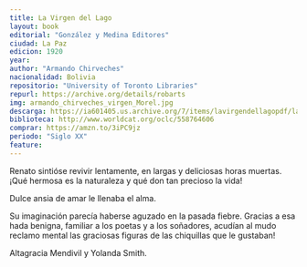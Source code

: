 ```yaml
---
title: La Virgen del Lago
layout: book
editorial: "González y Medina Editores"
ciudad: La Paz
edicion: 1920
year: 
author: "Armando Chirveches"
nacionalidad: Bolivia
repositorio: "University of Toronto Libraries"
repurl: https://archive.org/details/robarts
img: armando_chirveches_virgen_Morel.jpg
descarga: https://ia601405.us.archive.org/7/items/lavirgendellagopdf/lavirgendellagopdf.pdf
biblioteca: http://www.worldcat.org/oclc/558764606
comprar: https://amzn.to/3iPC9jz
periodo: "Siglo XX"
feature: 
---
```

 

Renato sintióse revivir lentamente, en largas y deliciosas horas muertas. ¡Qué hermosa es la naturaleza y qué don tan precioso la vida! 
		
Dulce ansia de amar le llenaba el alma.
 
Su imaginación parecía haberse aguzado en la pasada fiebre. Gracias a esa hada benigna, familiar a los poetas y a los soñadores, acudían al mudo reclamo mental las graciosas figuras de las chiquillas que le gustaban!

Altagracia Mendivil y Yolanda Smith.
